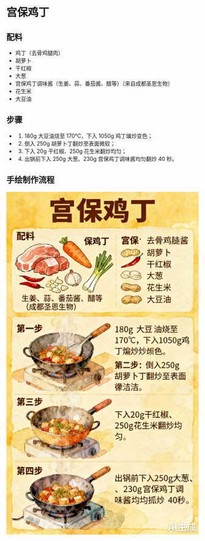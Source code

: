 # 宫保鸡丁

## 配料
- 鸡丁（去骨鸡腿肉）
- 胡萝卜
- 干红椒
- 大葱
- 宫保鸡丁调味酱（生姜、蒜、番茄酱、醋等）（来自成都圣恩生物）
- 花生米
- 大豆油

## 步骤
- 1. 180g 大豆油烧至 170℃，下入 1050g 鸡丁煸炒变色；
- 2. 倒入 250g 胡萝卜丁翻炒至表面微软；
- 3. 下入 20g 干红椒、250g 花生米翻炒均匀；
- 4. 出锅前下入 250g 大葱、230g 宫保鸡丁调味酱均匀翻炒 40 秒。

## 手绘制作流程

![手绘制作流程](../images/炒菜/宫保鸡丁.jpg)
